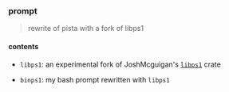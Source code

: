 ### prompt

> rewrite of pista with a fork of libps1

#### contents

- `libps1`: an experimental fork of JoshMcguigan's
  [`libps1`](https://github.com/JoshMcguigan/libps1) crate

- `binps1`: my bash prompt rewritten with `libps1`

